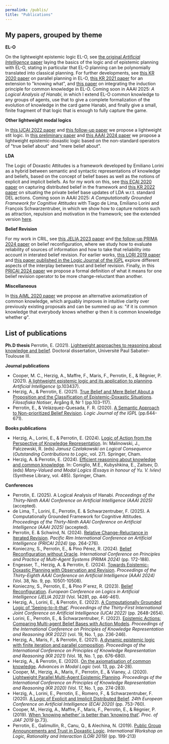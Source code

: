 ```yaml
---
permalink: /publis/
title: "Publications"
---
```


## My papers, grouped by theme

**EL-O**

On the lightweight epistemic logic EL-O, see [the original _Artificial Intelligence_ paper](https://hal.science/hal-03147798v1/file/aij19_round3_v11.pdf) laying the basics of the logic and of epistemic planning with EL-O, stating in particular that EL-O planning can be polynomially translated into classical planning. For further developments, see [this KR 2020 paper](https://hal.science/hal-03015803/document) on parallel planning in EL-O, [this KR 2021 paper](https://ut3-toulouseinp.hal.science/hal-03450078/document) for an extension to "knowing what", and [this paper](https://link.springer.com/chapter/10.1007/978-3-031-56595-3_11) on integrating the induction principle for common knowledge in EL-O.
Coming soon in AAAI 2025: _A Logical Analysis of Hanabi_, in which I extend EL-O common knowledge to any groups of agents, use that to give a complete formalization of the evolution of knowledge in the card game Hanabi, and finally give a small, finite fragment of that logic that is enough to fully capture the game.

**Other lightweight modal logics**

In [this IJCAI 2022 paper](https://hal.science/hal-03873341/document) and [this follow-up paper](https://link.springer.com/chapter/10.1007/978-3-031-44490-6_14) we propose a lightweight stit logic. In [this preliminary paper](https://hal.science/hal-03011708/document) and [this AAAI 2024 paper](https://ojs.aaai.org/index.php/AAAI/article/view/28919) we propose a lightweight epistemic-doxastic logic based on the non-standard operators of "true belief about" and "mere belief about".

**LDA**

The Logic of Doxastic Attitudes is a framework developed by Emiliano Lorini as a hybrid between semantic and syntactic representations of knowledge and beliefs, based on the concept of belief bases as well as the notions of explicit and implicit beliefs. As for my work on this, see [this ECAI 2020 paper](https://hal.science/hal-03008589v1/file/1266_paper.pdf) on capturing distributed belief in the framework and [this KR 2022 paper](https://hal.science/hal-03873252v1/file/kr2022-0024-lorini-et-al.pdf) on situating the private belief base updates of LDA w.r.t. standard DEL actions. Coming soon in AAAI 2025: _A Computationally Grounded Framework for Cognitive Attitudes_ with Tiago de Lima, Emiliano Lorini and François Schwarzentruber, in which we show how to capture notions such as attraction, repulsion and motivation in the framework; see the extended version [here](https://arxiv.org/pdf/2412.14073?).

**Belief Revision**

For my work in CRIL, see [this JELIA 2023 paper](https://hal.science/hal-04494547/document) and [the follow-up PRIMA 2024 paper](https://link.springer.com/chapter/10.1007/978-3-031-77367-9_14) on belief reconfiguration, where we study how to evaluate reliability of sources of information and how to take that reliability into account in interated belief revision. For earlier works, [this LORI 2019 paper](https://link.springer.com/chapter/10.1007/978-3-662-60292-8_15) and [this paper published in the Logic Journal of the IGPL](https://www.researchgate.net/profile/Fernando-Velazquez-Quesada/publication/353333636_A_semantic_approach_to_non-prioritized_belief_revision/links/60f565affb568a7098bda914/A-semantic-approach-to-non-prioritized-belief-revision.pdf) explore different aspects of the interplay between trust and belief revision. Finally, in this [PRICAI 2024 paper](https://link.springer.com/chapter/10.1007/978-981-96-0128-8_23) we propose a formal definition of what it means for one belief revision operator to be more change-reluctant than another.

**Miscellaneous**

In [this AiML 2020 paper](http://www.aiml.net/volumes/volume13/Herzig-Perrotin.pdf) we propose an alternative axiomatization of common knowledge, which arguably improves in intuitive clarity over previously existing proposals and can be summed up as: "if it is common knowledge that everybody knows whether φ then it is common knowledge whether φ".


## List of publications

**Ph.D thesis** 
Perrotin, E. (2021). [Lightweight approaches to reasoning about knowledge and belief](https://theses.hal.science/tel-03683642/file/2021TOU30265a.pdf). Doctoral dissertation, Université Paul Sabatier-Toulouse III.


**Journal publications** 

* Cooper, M. C., Herzig, A., Maffre, F., Maris, F., Perrotin, E., & Régnier, P. (2021). [A lightweight epistemic logic and its application to planning](https://hal.science/hal-03147798v1/file/aij19_round3_v11.pdf). _Artificial Intelligence_ (p.103437).
* Herzig, A., & Perrotin, E. (2021). [True Belief and Mere Belief About a Proposition and the Classification of Epistemic-Doxastic Situations](https://hal.science/hal-03011708/document). _Filosofiska Notiser_, Årgång 8, Nr 1 (pp.103–117).
* Perrotin, E., & Velázquez-Quesada, F. R. (2020). [A Semantic Approach to Non-prioritized Belief Revision](https://www.researchgate.net/profile/Fernando-Velazquez-Quesada/publication/353333636_A_semantic_approach_to_non-prioritized_belief_revision/links/60f565affb568a7098bda914/A-semantic-approach-to-non-prioritized-belief-revision.pdf). _Logic Journal of the IGPL_ (pp.644-671).

**Books publications**

* Herzig, A., Lorini, E., & Perrotin, E. (2024). [Logic of Action from the Perspective of Knowledge Representation](https://link.springer.com/chapter/10.1007/978-3-031-44490-6_14). In: Malinowski, J., Palczewski, R. (eds) _Janusz Czelakowski on Logical Consequence_ (_Outstanding Contributions to Logic_, vol. 27). Springer, Cham.
* Herzig, A. & Perrotin, E. (2024). [Efficient reasoning about knowledge and common knowledge](https://link.springer.com/chapter/10.1007/978-3-031-56595-3_11). In: Coniglio, M.E., Kubyshkina, E., Zaitsev, D. (eds) _Many-Valued and Modal Logics (Essays in honour of Yu. V. Ivlev)_ (Synthese Library, vol. 485). Springer, Cham.


**Conferences**
 
* Perrotin, E. (2025). A Logical Analysis of Hanabi. _Proceedings of the Thirty-Ninth AAAI Conference on Artificial Intelligence (AAAI 2025)_ (accepted).
* de Lima, T., Lorini, E., Perrotin, E. & Schwarzentruber, F. (2025). A Computationally Grounded Framework for Cognitive Attitudes. _Proceedings of the Thirty-Ninth AAAI Conference on Artificial Intelligence (AAAI 2025)_ (accepted).
* Perrotin, E. & Schwind, N. (2024). [Relative Change-Reluctance in Iterated Revision](https://link.springer.com/chapter/10.1007/978-981-96-0128-8_23). _Pacific Rim International Conference on Artificial Intelligence (PRICAI 2024)_ (pp. 264-276).
* Konieczny, S., Perrotin, E., & Pino Pérez, R. (2024). [Belief Reconfiguration without Oracle](https://link.springer.com/chapter/10.1007/978-3-031-77367-9_14). _International Conference on Principles and Practice of Multi-Agent Systems (PRIMA 2024)_ (pp. 172-188).
* Engesser, T., Herzig, A. & Perrotin, E. (2024). [Towards Epistemic-Doxastic Planning with Observation and Revision](https://ojs.aaai.org/index.php/AAAI/article/view/28919). _Proceedings of the Thirty-Eighth AAAI Conference on Artificial Intelligence (AAAI 2024)_ (Vol. 38, No. 9, pp. 10501-10508).
* Konieczny, S., Perrotin, E., & Pino P´erez, R. (2023). [Belief Reconfiguration](https://hal.science/hal-04494547/document). _European Conference on Logics in Artificial Intelligence (JELIA 2023)_ (Vol. 14281, pp. 446-461).
* Herzig, A., Lorini, E., & Perrotin, E. (2022). [A Computationally Grounded Logic of ‘Seeing-to-it-that’](https://hal.science/hal-03873341/document). _Proceedings of the Thirty-First International Joint Conference on Artificial Intelligence (IJCAI 2022)_ (pp. 2648-2654).
* Lorini, E., Perrotin, E., & Schwarzentruber, F. (2022). [Epistemic Actions: Comparing Multi-agent Belief Bases with Action Models](https://hal.science/hal-03873252v1/file/kr2022-0024-lorini-et-al.pdf). _Proceedings of the International Conference on Principles of Knowledge Representation and Reasoning (KR 2022)_ (vol. 19, No. 1, pp.
236-246).
* Herzig, A., Maris, F., & Perrotin, E. (2021). [A dynamic epistemic logic with finite iteration and parallel composition](https://ut3-toulouseinp.hal.science/hal-03450078/document). _Proceedings of the International Conference on Principles of Knowledge Representation and Reasoning (KR 2021)_ (Vol. 18, No. 1, pp. 676-680).
* Herzig, A., & Perrotin, E. (2020). [On the axiomatisation of common knowledge](http://www.aiml.net/volumes/volume13/Herzig-Perrotin.pdf). _Advances in Modal Logic_ (vol. 13, pp. 24-28).
* Cooper, M., Herzig, A., Maris, F., Perrotin, E., & Vianey, J. (2020). [Lightweight Parallel Multi-Agent Epistemic Planning](https://hal.science/hal-03015803/document). _Proceedings of the International Conference on Principles of Knowledge Representation and Reasoning (KR 2020)_ (Vol. 17, No. 1, pp. 274-283).
* Herzig, A., Lorini, E., Perrotin, E., Romero, F., & Schwarzentruber, F. (2020). [A Logic of Explicit and Implicit Distributed Belief](https://hal.science/hal-03008589v1/file/1266_paper.pdf). _24th European Conference on Artificial Intelligence (ECAI 2020)_ (pp. 753-760).
* Cooper, M., Herzig, A., Maffre, F., Maris, F., Perrotin, E., & Régnier, P. (2019). [When ‘knowing whether’ is better than ‘knowing that’](https://hal.science/hal-02302984/document). _Proc. of JIAF 2019_ (p.73).
* Perrotin, E., Galimullin, R., Canu, Q., & Alechina, N. (2019). [Public Group Announcements and Trust in Doxastic Logic](https://link.springer.com/chapter/10.1007/978-3-662-60292-8_15). _International Workshop on Logic, Rationality and Interaction (LORI 2019)_ (pp. 199-213)

